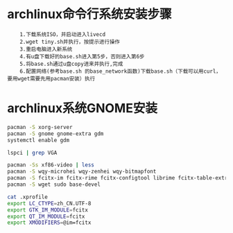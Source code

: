archlinux命令行系统安装步骤
===
		1.下载系统ISO，并启动进入livecd
		2.wget tiny.sh并执行，按提示进行操作
		3.重启电脑进入新系统
		4.有u盘下载好的base.sh进入第5步，否则进入第6步
		5.将base.sh通过u盘copy进来并执行,完成
		6.配置网络(参考base.sh 的base_network函数)下载base.sh（下载可以用curl，要用wget需要先用pacman安装）执行

archlinux系统GNOME安装
===
```bash
pacman -S xorg-server
pacman -S gnome gnome-extra gdm
systemctl enable gdm

lspci | grep VGA

pacman -Ss xf86-video | less
pacman -S wqy-microhei wqy-zenhei wqy-bitmapfont
pacman -S fcitx-im fcitx-rime fcitx-configtool librime fcitx-table-extra fcitx-qt5
pacman -S wget sudo base-devel

cat .xprofile 
export LC_CTYPE=zh_CN.UTF-8
export GTK_IM_MODULE=fcitx
export QT_IM_MODULE=fcitx
export XMODIFIERS=@im=fcitx

```

